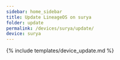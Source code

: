 ```yaml
---
sidebar: home_sidebar
title: Update LineageOS on surya
folder: update
permalink: /devices/surya/update/
device: surya
---
```

{% include templates/device_update.md %}
